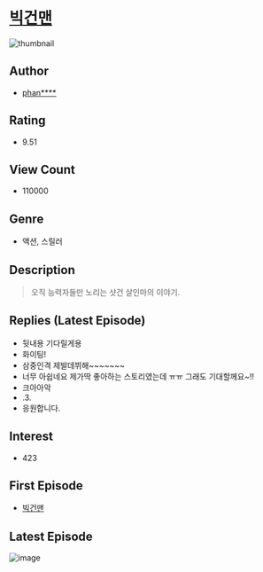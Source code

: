 # [빅건맨](https://comic.naver.com/bestChallenge/list?titleId=722221)
![thumbnail](https://image-comic.pstatic.net/user_contents_data/challenge_comic/2022/05/02/322646/thumbnail_202x1641f477d7b_c380_4961_bc36_d7fbfabd2f5a_00001024.JPEG)

## Author
- [phan****](https://comic.naver.com/artistTitle?id=322646)

## Rating
- 9.51

## View Count
- 110000

## Genre
- 액션, 스릴러

## Description
> 오직 능력자들만 노리는 샷건 살인마의 이야기.

## Replies (Latest Episode)
- 뒷내용 기다릴게용
- 화이팅!
- 삼중인격 제발데뷔해~~~~~~~
- 너무 아쉽네요 제가딱 좋아하는 스토리였는데 ㅠㅠ 그래도 기대할께요~!!
- 크아아악
- .3.
- 응원합니다.

## Interest
- 423

## First Episode
- [빅건맨](https://comic.naver.com/bestChallenge/detail?titleId=722221&no=1)

## Latest Episode
![image](https://image-comic.pstatic.net/user_contents_data/challenge_comic/2022/05/26/322646/upload_3763149135501538662.jpeg)
